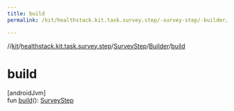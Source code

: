 ```yaml
---
title: build
permalink: /kit/healthstack.kit.task.survey.step/-survey-step/-builder/build.html

---
```

//[kit](../../../../index.html)/[healthstack.kit.task.survey.step](../../index.html)/[SurveyStep](../index.html)/[Builder](index.html)/[build](build.html)



# build



[androidJvm]\
fun [build](build.html)(): [SurveyStep](../index.html)




